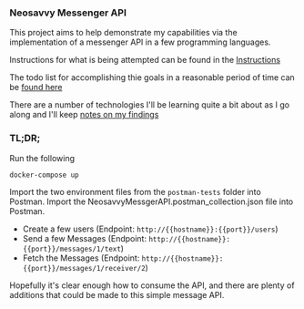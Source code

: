 ### Neosavvy Messenger API

This project aims to help demonstrate my capabilities via the implementation of
a messenger API in a few programming languages. 

Instructions for what is being attempted can be found in the [Instructions](./instructions.md)

The todo list for accomplishing thie goals in a reasonable period of time can be [found here](./todo.md)

There are a number of technologies I'll be learning quite a bit about as I go along and I'll keep [notes on my findings](./findings.md)

### TL;DR;

Run the following

`docker-compose up`

Import the two environment files from the `postman-tests` folder into Postman. 
Import the NeosavvyMessgerAPI.postman_collection.json file into Postman.

 - Create a few users (Endpoint: `http://{{hostname}}:{{port}}/users`)
 - Send a few Messages (Endpoint: `http://{{hostname}}:{{port}}/messages/1/text`)
 - Fetch the Messages (Endpoint: `http://{{hostname}}:{{port}}/messages/1/receiver/2`)
 
 Hopefully it's clear enough how to consume the API, and there are plenty of additions that could be
 made to this simple message API. 